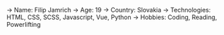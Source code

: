 -> Name: Filip Jamrich
-> Age: 19
-> Country: Slovakia
-> Technologies: HTML, CSS, SCSS, Javascript, Vue, Python
-> Hobbies: Coding, Reading, Powerlifting

<!---
focuscw0w/focuscw0w is a ✨ special ✨ repository because its `README.md` (this file) appears on your GitHub profile.
You can click the Preview link to take a look at your changes.
--->
